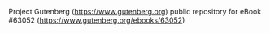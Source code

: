 Project Gutenberg (https://www.gutenberg.org) public repository for eBook #63052 (https://www.gutenberg.org/ebooks/63052)
